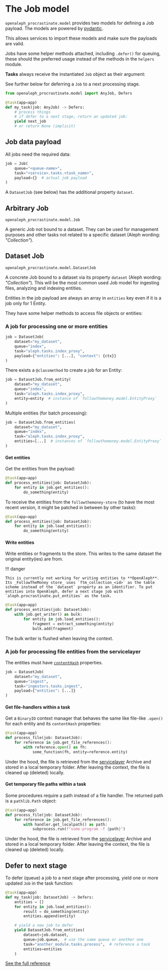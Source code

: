 # The Job model

`openaleph_procrastinate.model` provides two models for defining a Job payload. The models are powered by [pydantic](https://docs.pydantic.dev/latest/).

This allows services to import these models and make sure the payloads are valid.

Jobs have some helper methods attached, including `.defer()` for queuing, these should the preferred usage instead of the methods in the `helpers` module.

**Tasks** always receive the instantiated `Job` object as their argument:

See further below for deferring a `Job` to a next processing stage.

```python
from openaleph_procrastinate.model import AnyJob, Defers

@task(app=app)
def my_task(job: AnyJob) -> Defers:
    # process things
    # if defer to a next stage, return an updated job:
    yield next_job
    # or return None (implicit)
```

## Job data payload

All jobs need the required data:

```python
job = Job(
    queue="<queue-name>",
    task="<service>.tasks.<task_name>",
    payload={}  # actual job payload
)
```

A `DatasetJob` (see below) has the additional property `dataset`.

## Arbitrary Job

`openaleph_procrastinate.model.Job`

A generic Job not bound to a dataset. They can be used for management purposes and other tasks not related to a specific dataset (Aleph wording: _"Collection"_).

## Dataset Job

`openaleph_procrastinate.model.DatasetJob`

A concrete Job bound to a dataset via its property `dataset` (Aleph wording: _"Collection"_). This will be the most common used Job model for ingesting files, analyzing and indexing entities.

Entities in the job payload are always an array in `entities` key even if it is a job only for 1 Entity.

They have some helper methods to access file objects or entities:

### A job for processing one or more entities

```python
job = DatasetJob(
    dataset="my_dataset",
    queue="index",
    task="aleph.tasks.index_proxy",
    payload={"entities": [...], "context": {ctx}}
)
```

There exists a `@classmethod` to create a job for an Entity:

```python
job = DatasetJob.from_entity(
    dataset="my_dataset",
    queue="index",
    task="aleph.tasks.index_proxy",
    entity=entity  # instance of `followthemoney.model.EntityProxy`
)
```

Multiple entities (for batch processing):

```python
job = DatasetJob.from_entities(
    dataset="my_dataset",
    queue="index",
    task="aleph.tasks.index_proxy",
    entities=[...]  # instances of `followthemoney.model.EntityProxy`
)
```

#### Get entities

Get the entities from the payload:

```python
@task(app=app)
def process_entities(job: DatasetJob):
    for entity in job.get_entities():
        do_something(entity)
```

To receive the entities from the `followthemoney-store` (to have the most recent version, it might be patched in between by other tasks):

```python
@task(app=app)
def process_entities(job: DatasetJob):
    for entity in job.load_entities():
        do_something(entity)
```

#### Write entities

Write entities or fragments to the store. This writes to the same dataset the original entity(ies) are from.

!!! danger

    This is currently not working for writing entities to **OpenAleph**. Its _FollowTheMoney store_ uses `ftm_collection_<id>` as the table scheme instead of the `dataset` property as an identifier. To put entities into OpenAleph, defer a next stage job with `aleph.procrastinate.put_entities` as the task.

```python
@task(app=app)
def process_entities(job: DatasetJob):
    with job.get_writer() as bulk:
        for entity in job.load_entities():
            fragment = extract_something(entity)
            bulk.add(fragment)
```

The bulk writer is flushed when leaving the context.


### A job for processing file entities from the servicelayer

The entities must have [`contentHash`](https://followthemoney.tech/explorer/schemata/Document/#property-contentHash) properties.

```python
job = DatasetJob(
    dataset="my_dataset",
    queue="ingest",
    task="ingestors.tasks.ingest",
    payload={"entities": [...]}
)
```

#### Get file-handlers within a task

Get a `BinaryIO` context manager that behaves the same like file-like `.open()` for each entity and its `contentHash` properties:

```python
@task(app=app)
def process_file(job: DatasetJob):
    for reference in job.get_file_references():
        with reference.open() as fh:
            some_function(fh, entity=reference.entity)
```

Under the hood, the file is retrieved from the [servicelayer](https://github.com/openaleph/servicelayer) Archive and stored in a local temporary folder. After leaving the context, the file is cleaned up (deleted) locally.

#### Get temporary file paths within a task

Some procedures require a path instead of a file handler. The returned path is a `pathlib.Path` object:

```python
@task(app=app)
def process_file(job: DatasetJob):
    for reference in job.get_file_references():
        with handler.get_localpath() as path:
            subprocess.run(f"some-program -f {path}")
```

Under the hood, the file is retrieved from the [servicelayer](https://github.com/openaleph/servicelayer) Archive and stored in a local temporary folder. After leaving the context, the file is cleaned up (deleted) locally.


## Defer to next stage

To defer (queue) a job to a next stage after processing, yield one or more updated `Job` in the task function:

```python
@task(app=app)
def my_task(job: DatasetJob) -> Defers:
    entities = []
    for entity in job.load_entities():
        result = do_something(entity)
        entities.append(entity)

    # yield a new job to defer
    yield DatasetJob.from_entities(
        dataset=job.dataset,
        queue=job.queue,  # use the same queue or another one
        task="another_module.tasks.process",  # reference a task
        entities=entities
    )
```


[See the full reference](./reference/model.md)
